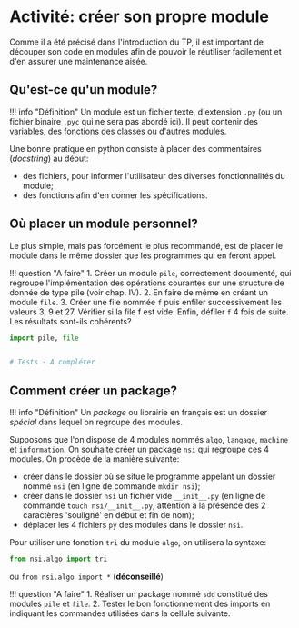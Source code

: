 Activité: créer son propre module
===========================

Comme il a été précisé dans l'introduction du TP, il est important de découper son code en modules afin de pouvoir le réutiliser facilement et d'en assurer une maintenance aisée.  

## Qu'est-ce qu'un module?

!!! info "Définition"
    Un module est un fichier texte, d'extension `.py` (ou un fichier binaire `.pyc` qui ne sera pas abordé
    ici). Il peut contenir des variables, des fonctions des classes ou d'autres modules.  

Une bonne pratique en python consiste à placer des commentaires (*docstring*) au début:  

* des fichiers, pour informer l'utilisateur des diverses fonctionnalités du module;
* des fonctions afin d'en donner les spécifications.  


## Où placer un module personnel?

Le plus simple, mais pas forcément le plus recommandé, est de placer le module dans le même dossier que les programmes qui en feront appel.

!!! question "A faire"
    1. Créer un module `pile`, correctement documenté, qui regroupe l'implémentation des opérations courantes 
    sur une structure de donnée de type pile (voir chap. IV).
    2. En faire de même en créant un module `file`.
    3. Créer une file nommée `f` puis enfiler successivement les valeurs 3, 9 et 27. Vérifier si la file f est 
    vide. Enfin, défiler `f` 4 fois de suite. Les résultats sont-ils cohérents?


```python
import pile, file


# Tests - A compléter
```

## Comment créer un package?

!!! info "Définition"
    Un *package* ou librairie en français est un dossier *spécial* dans lequel on regroupe des modules.

Supposons que l'on dispose de 4 modules nommés `algo`, `langage`, `machine` et `information`. On souhaite créer un package `nsi` qui regroupe ces 4 modules. On procède de la manière suivante:  

* créer dans le dossier où se situe le programme appelant un dossier nommé `nsi` (en ligne de commande `mkdir nsi`);
* créer dans le dossier `nsi` un fichier vide `__init__.py` (en ligne de commande `touch nsi/__init__.py`, attention à la présence des 2 caractères 'souligné' en début et fin de nom);
* déplacer les 4 fichiers `py` des modules dans le dossier `nsi`.  

Pour utiliser une fonction `tri` du module `algo`, on utilisera la syntaxe:  

```python
from nsi.algo import tri
```
ou `from nsi.algo import *` (**déconseillé**)

!!! question "A faire"
    1. Réaliser un package nommé `sdd` constitué des modules `pile` et `file`.
    2. Tester le bon fonctionnement des imports en indiquant les commandes utilisées dans la cellule suivante.
